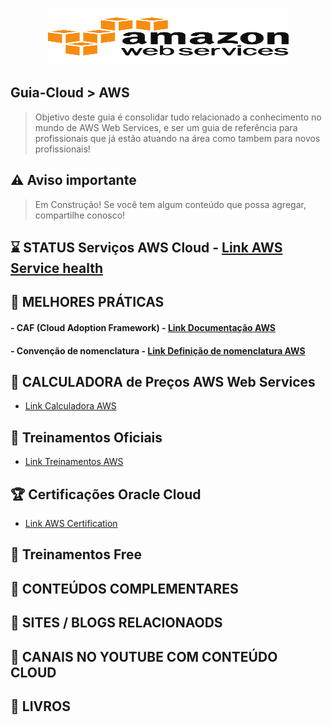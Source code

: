 <p align="center">
   <a href="https://github.com/michelbalazs/Guia-AWS">
    <img src="./imagens/amazon-aws-logo.png" alt="Guia AWS Web Services" width="385" height="91">
  </a>
</p>

## Guia-Cloud > AWS
> Objetivo deste guia é consolidar tudo relacionado a conhecimento no mundo de AWS Web Services, e ser um guia de referência para profissionais que já estão atuando na área como tambem para novos profissionais! 

## ⚠️ Aviso importante

>Em Construção!  Se você tem algum conteúdo que possa agregar, compartilhe conosco!

## ⌛ STATUS Serviços AWS Cloud - [Link AWS Service health](https://health.aws.amazon.com/health/status)

## 📙 MELHORES PRÁTICAS
   #### - CAF (Cloud Adoption Framework) - [Link Documentação AWS](https://aws.amazon.com/pt/cloud-adoption-framework/)
   #### - Convenção de nomenclatura - [Link Definição de nomenclatura AWS](https://docs.aws.amazon.com/pt_br/awscloudtrail/latest/userguide/cloudtrail-trail-naming-requirements.html)
   
## 📗 CALCULADORA de Preços AWS Web Services
   - [Link Calculadora AWS](https://calculator.aws/#/)

## 📘 Treinamentos Oficiais
   - [Link Treinamentos AWS](https://aws.amazon.com/pt/training/)

## 🏆 Certificações Oracle Cloud
   - [Link AWS Certification](https://aws.amazon.com/pt/certification/)

## 📒 Treinamentos Free

## 🍺 CONTEÚDOS COMPLEMENTARES
   
## 📂 SITES / BLOGS RELACIONAODS

## 📂 CANAIS NO YOUTUBE COM CONTEÚDO CLOUD

## 📁 LIVROS
